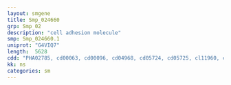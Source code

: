 ```yaml
---
layout: smgene
title: Smp_024660
grp: Smp_02
description: "cell adhesion molecule"
smp: Smp_024660.1
uniprot: "G4VIQ7"
length:  5628
cdd: "PHA02785, cd00063, cd00096, cd04968, cd05724, cd05725, cl11960, cl21522, pfam00041, pfam00047, pfam07679, pfam13895, pfam13927, smart00060, smart00408, smart00410"
kk: ns
categories: sm
---
```

